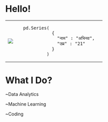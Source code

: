 # Hello!

 
<table>
<tr>
<td>
 
 ![](https://media.giphy.com/media/SRlcbMtn4zgpWBVfrS/giphy.gif) 

<td/>
<td>


    pd.Series(
               { 
                 "नाम" : "अभिनव",
                 "उम्र" : "21"
               }
             )

<td/>
<tr/>
<table/>


  

# What I Do?
 <p>~Data Analytics</p>
 <p>~Machine Learning</p>
 <p>~Coding</>
